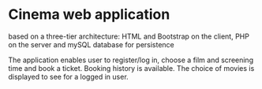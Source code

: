 # Cinema web application
based on a three-tier architecture: HTML and Bootstrap on the client, PHP on the server and mySQL database for persistence

The application enables user to register/log in, choose a film and screening time and book a ticket. Booking history is available. 
The choice of movies is displayed to see for a logged in user.
